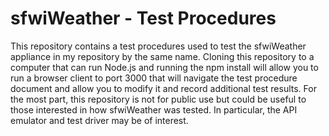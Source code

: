 # sfwiWeather - Test Procedures

This repository contains a test procedures used to test the sfwiWeather appliance in my repository by the same name.  Cloning this repository to a computer that can run Node.js and running the npm install will allow you to run a browser client to port 3000 that will navigate the test procedure document and allow you to modify it and record additional test results.  For the most part, this repository is not for public use but could be useful to those interested in how sfwiWeather was tested.  In particular, the API emulator and test driver may be of interest.
